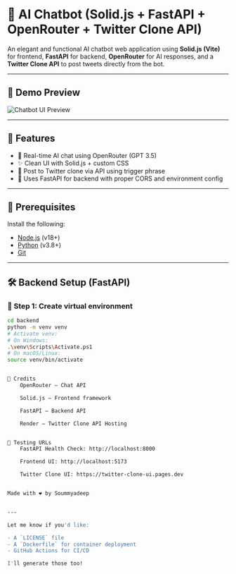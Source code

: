# 🤖 AI Chatbot (Solid.js + FastAPI + OpenRouter + Twitter Clone API)

An elegant and functional AI chatbot web application using **Solid.js (Vite)** for frontend, **FastAPI** for backend, **OpenRouter** for AI responses, and a **Twitter Clone API** to post tweets directly from the bot.

---

## 📸 Demo Preview

![Chatbot UI Preview](./preview.png)

---

## 🚀 Features

- 💬 Real-time AI chat using OpenRouter (GPT 3.5)
- ✨ Clean UI with Solid.js + custom CSS
- 📢 Post to Twitter clone via API using trigger phrase
- 🧠 Uses FastAPI for backend with proper CORS and environment config

---


## 🔧 Prerequisites

Install the following:

- [Node.js](https://nodejs.org/) (v18+)
- [Python](https://www.python.org/downloads/) (v3.8+)
- [Git](https://git-scm.com/)

---

## 🛠️ Backend Setup (FastAPI)

### 🔹 Step 1: Create virtual environment

```bash
cd backend
python -m venv venv
# Activate venv:
# On Windows:
.\venv\Scripts\Activate.ps1
# On macOS/Linux:
source venv/bin/activate


🧠 Credits
    OpenRouter – Chat API

    Solid.js – Frontend framework

    FastAPI – Backend API

    Render – Twitter Clone API Hosting


🧪 Testing URLs
    FastAPI Health Check: http://localhost:8000

    Frontend UI: http://localhost:5173

    Twitter Clone UI: https://twitter-clone-ui.pages.dev


Made with ❤️ by Soummyadeep


---

Let me know if you'd like:

- A `LICENSE` file
- A `Dockerfile` for container deployment
- GitHub Actions for CI/CD

I'll generate those too!

